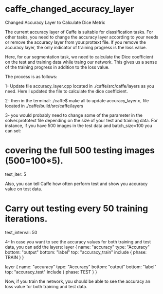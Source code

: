 # caffe_changed_accuracy_layer
Changed Accuracy Layer to Calculate Dice Metric 


The current accuracy layer of Caffe is suitable for classification tasks. For other tasks, you need to change 
the accuracy layer according to your needs or remove the accuracy layer from your.prottext file. If you remove the 
accuracy layer, the only indicator of training progress is the loss value. 

Here, for our segmentation task, we need to calculate the Dice coefficient on the test and training data while traing our network. 
This gives us a sense of the training progress in addition to the loss value.

The process is as follows:

1- Update file accuracy_layer.cpp located in ./caffe/src/caffe/layers as you need.
Here I updated the file to calculate the dice coefficient. 

2- then in the terminal: ./caffe$ make all 
to update accuracy_layer.o, file located in ./caffe/build/src/caffe/layers

3- you would probably need to change some of the parameter in the solver.prototext file depending on the size of 
your test and training data. For instance, if you have 500 images in the test data and batch_size=100
you can set:
# covering the full 500 testing images (500=100*5).
test_iter: 5

Also, you can tell Caffe how often perform test and show you accuracy value on test data.
# Carry out testing every 50 training iterations.
test_interval: 50

4- In case you want to see the accuracy values for both training and test data, you can add the layers:
layer {
  name: "accuracy"
  type: "Accuracy"
  bottom: "output"
  bottom: "label"
  top: "accuracy_train"
  include {
    phase: TRAIN
  }
}

layer {
  name: "accuracy"
  type: "Accuracy"
  bottom: "output"
  bottom: "label"
  top: "accuracy_test"
  include {
    phase: TEST
  }
}


Now, if you train the network, you should be able to see the accuracy an loss value for both training and test data.












